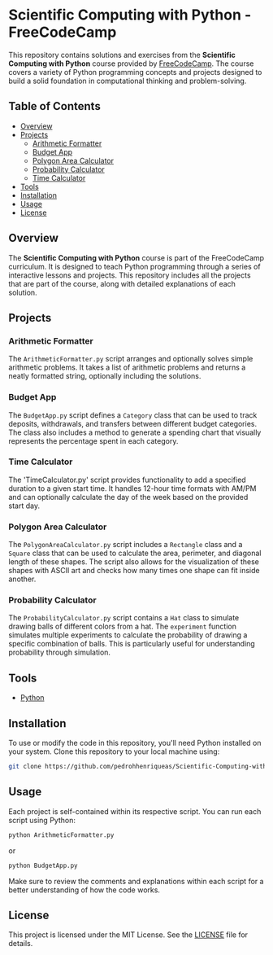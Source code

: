 
# Scientific Computing with Python - FreeCodeCamp

This repository contains solutions and exercises from the **Scientific Computing with Python** course provided by [FreeCodeCamp](https://www.freecodecamp.org/). The course covers a variety of Python programming concepts and projects designed to build a solid foundation in computational thinking and problem-solving.

## Table of Contents

- [Overview](#overview)
- [Projects](#projects)
  - [Arithmetic Formatter](#Arithmetic-Formatter)
  - [Budget App](#BudgetApp)
  - [Polygon Area Calculator](#Polygon-Area-Calculator)
  - [Probability Calculator](#ProbabilityCalculator)
  - [Time Calculator](#TimeCalculator)
- [Tools](#Tools)
- [Installation](#installation)
- [Usage](#usage)
- [License](#license)

## Overview

The **Scientific Computing with Python** course is part of the FreeCodeCamp curriculum. It is designed to teach Python programming through a series of interactive lessons and projects. This repository includes all the projects that are part of the course, along with detailed explanations of each solution.

## Projects

### Arithmetic Formatter

The `ArithmeticFormatter.py` script arranges and optionally solves simple arithmetic problems. It takes a list of arithmetic problems and returns a neatly formatted string, optionally including the solutions.

### Budget App

The `BudgetApp.py` script defines a `Category` class that can be used to track deposits, withdrawals, and transfers between different budget categories. The class also includes a method to generate a spending chart that visually represents the percentage spent in each category.

### Time Calculator
The 'TimeCalculator.py' script provides functionality to add a specified duration to a given start time. It handles 12-hour time formats with AM/PM and can optionally calculate the day of the week based on the provided start day.

### Polygon Area Calculator

The `PolygonAreaCalculator.py` script includes a `Rectangle` class and a `Square` class that can be used to calculate the area, perimeter, and diagonal length of these shapes. The script also allows for the visualization of these shapes with ASCII art and checks how many times one shape can fit inside another.

### Probability Calculator

The `ProbabilityCalculator.py` script contains a `Hat` class to simulate drawing balls of different colors from a hat. The `experiment` function simulates multiple experiments to calculate the probability of drawing a specific combination of balls. This is particularly useful for understanding probability through simulation.

## Tools
- [Python](https://docs.python.org/3/)

## Installation

To use or modify the code in this repository, you'll need Python installed on your system. Clone this repository to your local machine using:

```bash
git clone https://github.com/pedrohhenriqueas/Scientific-Computing-with-Python.git
```

## Usage

Each project is self-contained within its respective script. You can run each script using Python:

```bash
python ArithmeticFormatter.py
```

or

```bash
python BudgetApp.py
```

Make sure to review the comments and explanations within each script for a better understanding of how the code works.

## License

This project is licensed under the MIT License. See the [LICENSE](LICENSE) file for details.
